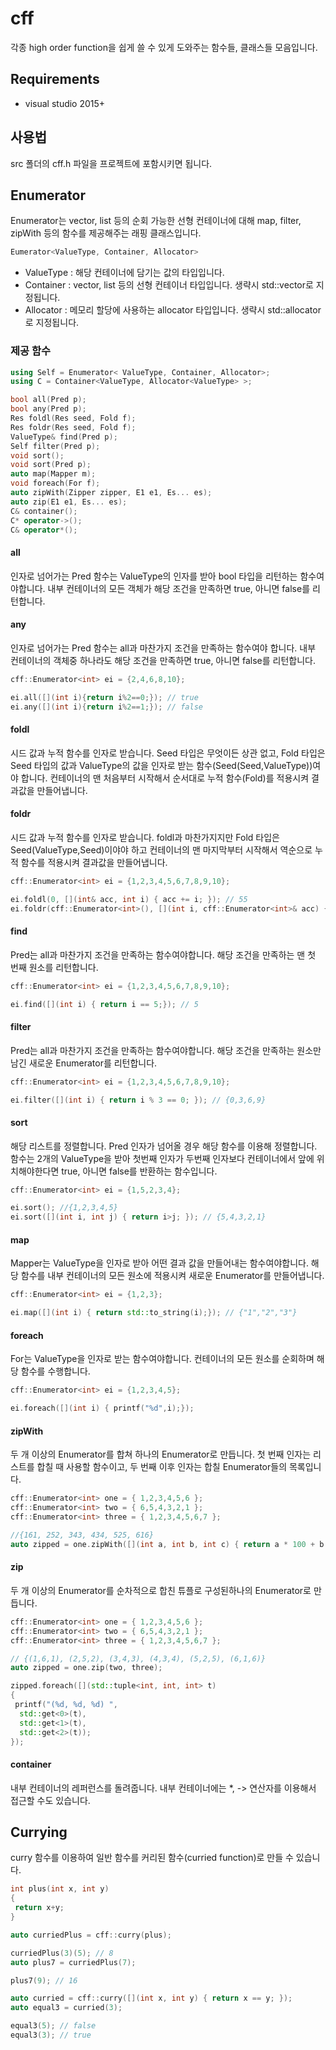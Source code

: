 # cff

각종 high order function을 쉽게 쓸 수 있게 도와주는 함수들, 클래스들 모음입니다.

## Requirements

- visual studio 2015+

## 사용법

 src 폴더의 cff.h 파일을 프로젝트에 포함시키면 됩니다.

## Enumerator

Enumerator는 vector, list 등의 순회 가능한 선형 컨테이너에 대해 map, filter, zipWith 등의 함수를 제공해주는 래핑 클래스입니다.

```C++
Eumerator<ValueType, Container, Allocator>
```

- ValueType : 해당 컨테이너에 담기는 값의 타입입니다.
- Container : vector, list 등의 선형 컨테이너 타입입니다. 생략시 std::vector로 지정됩니다.
- Allocator : 메모리 할당에 사용하는 allocator 타입입니다. 생략시 std::allocator로 지정됩니다.

### 제공 함수

```C++
using Self = Enumerator< ValueType, Container, Allocator>;
using C = Container<ValueType, Allocator<ValueType> >;

bool all(Pred p);
bool any(Pred p);
Res foldl(Res seed, Fold f);
Res foldr(Res seed, Fold f);
ValueType& find(Pred p);
Self filter(Pred p);
void sort();
void sort(Pred p);
auto map(Mapper m);
void foreach(For f);
auto zipWith(Zipper zipper, E1 e1, Es... es);
auto zip(E1 e1, Es... es);
C& container();
C* operator->();
C& operator*();
```

#### all
인자로 넘어가는 Pred 함수는 ValueType의 인자를 받아 bool 타입을 리턴하는 함수여야합니다. 내부 컨테이너의 모든 객체가 해당 조건을 만족하면 true, 아니면 false를 리턴합니다.

#### any
인자로 넘어가는 Pred 함수는 all과 마찬가지 조건을 만족하는 함수여야 합니다. 내부 컨테이너의 객체중 하나라도 해당 조건을 만족하면 true, 아니면 false를 리턴합니다.

```C++
cff::Enumerator<int> ei = {2,4,6,8,10};

ei.all([](int i){return i%2==0;}); // true
ei.any([](int i){return i%2==1;}); // false
```

#### foldl
시드 값과 누적 함수를 인자로 받습니다. Seed 타입은 무엇이든 상관 없고, Fold 타입은 Seed 타입의 값과 ValueType의 값을 인자로 받는 함수(Seed(Seed,ValueType))여야 합니다. 컨테이너의 맨 처음부터 시작해서 순서대로 누적 함수(Fold)를 적용시켜 결과값을 만들어냅니다.

#### foldr
 시드 값과 누적 함수를 인자로 받습니다. foldl과 마찬가지지만 Fold 타입은 Seed(ValueType,Seed)이야야 하고 컨테이너의 맨 마지막부터 시작해서 역순으로 누적 함수를 적용시켜 결과값을 만들어냅니다.

```C++
cff::Enumerator<int> ei = {1,2,3,4,5,6,7,8,9,10};

ei.foldl(0, [](int& acc, int i) { acc += i; }); // 55
ei.foldr(cff::Enumerator<int>(), [](int i, cff::Enumerator<int>& acc) { acc->push_back(i); }); // {10,9,8,7,6,5,4,3,2,1}
```

#### find 
Pred는 all과 마찬가지 조건을 만족하는 함수여야합니다. 해당 조건을 만족하는 맨 첫 번째 원소를 리턴합니다. 

```C++
cff::Enumerator<int> ei = {1,2,3,4,5,6,7,8,9,10};

ei.find([](int i) { return i == 5;}); // 5
```

#### filter
Pred는 all과 마찬가지 조건을 만족하는 함수여야합니다. 해당 조건을 만족하는 원소만 남긴 새로운 Enumerator를 리턴합니다.

```C++
cff::Enumerator<int> ei = {1,2,3,4,5,6,7,8,9,10};

ei.filter([](int i) { return i % 3 == 0; }); // {0,3,6,9}
```

#### sort
해당 리스트를 정렬합니다. Pred 인자가 넘어올 경우 해당 함수를 이용해 정렬합니다. 함수는 2개의 ValueType을 받아 첫번째 인자가 두번째 인자보다 컨테이너에서 앞에 위치해야한다면 true, 아니면 false를 반환하는 함수입니다.

```C++
cff::Enumerator<int> ei = {1,5,2,3,4};

ei.sort(); //{1,2,3,4,5}
ei.sort([](int i, int j) { return i>j; }); // {5,4,3,2,1}
```

#### map
Mapper는 ValueType을 인자로 받아 어떤 결과 값을 만들어내는 함수여야합니다. 해당 함수를 내부 컨테이너의 모든 원소에 적용시켜 새로운 Enumerator를 만들어냅니다.

```C++
cff::Enumerator<int> ei = {1,2,3};

ei.map([](int i) { return std::to_string(i);}); // {"1","2","3"}
```

#### foreach
For는 ValueType을 인자로 받는 함수여야합니다. 컨테이너의 모든 원소를 순회하며 해당 함수를 수행합니다.

```C++
cff::Enumerator<int> ei = {1,2,3,4,5};

ei.foreach([](int i) { printf("%d",i);});
```

#### zipWith
두 개 이상의 Enumerator를 합쳐 하나의 Enumerator로 만듭니다. 첫 번째 인자는 리스트를 합칠 때 사용할 함수이고, 두 번째 이후 인자는 합칠 Enumerator들의 목록입니다.

```C++
cff::Enumerator<int> one = { 1,2,3,4,5,6 };
cff::Enumerator<int> two = { 6,5,4,3,2,1 };
cff::Enumerator<int> three = { 1,2,3,4,5,6,7 };

//{161, 252, 343, 434, 525, 616} 
auto zipped = one.zipWith([](int a, int b, int c) { return a * 100 + b * 10 + c; }, two, three);
```

#### zip
두 개 이상의 Enumerator를 순차적으로 합친 튜플로 구성된하나의 Enumerator로 만듭니다.

```C++
cff::Enumerator<int> one = { 1,2,3,4,5,6 };
cff::Enumerator<int> two = { 6,5,4,3,2,1 };
cff::Enumerator<int> three = { 1,2,3,4,5,6,7 };

// {(1,6,1), (2,5,2), (3,4,3), (4,3,4), (5,2,5), (6,1,6)}
auto zipped = one.zip(two, three);

zipped.foreach([](std::tuple<int, int, int> t) 
{
 printf("(%d, %d, %d) ", 
  std::get<0>(t), 
  std::get<1>(t), 
  std::get<2>(t)); 
});
```


#### container
내부 컨테이너의 레퍼런스를 돌려줍니다. 내부 컨테이너에는 *, -> 연산자를 이용해서 접근할 수도 있습니다.


## Currying

curry 함수를 이용하여 일반 함수를 커리된 함수(curried function)로 만들 수 있습니다.

```C++
int plus(int x, int y)
{
 return x+y;
}

auto curriedPlus = cff::curry(plus);

curriedPlus(3)(5); // 8
auto plus7 = curriedPlus(7);

plus7(9); // 16

auto curried = cff::curry([](int x, int y) { return x == y; });
auto equal3 = curried(3);

equal3(5); // false
equal3(3); // true

```
